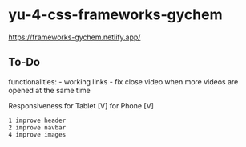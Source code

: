 # yu-4-css-frameworks-gychem

https://frameworks-gychem.netlify.app/

To-Do
------------------
functionalities:
    - working links
    - fix close video when more videos are opened at the same time

Responsiveness
    for Tablet [V]
    for Phone [V]

    1 improve header
    2 improve navbar
    4 improve images




